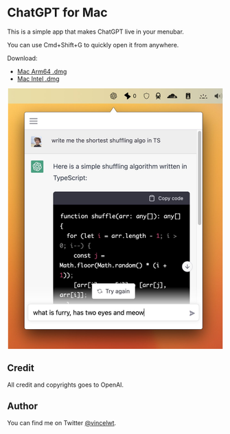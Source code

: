 # ChatGPT for Mac

This is a simple app that makes ChatGPT live in your menubar.

You can use Cmd+Shift+G to quickly open it from anywhere.

Download:

- [Mac Arm64 .dmg](https://github.com/vincelwt/chatgpt-mac/releases/download/v0.0.2/ChatGPT-0.0.2-arm64.dmg)
- [Mac Intel .dmg](https://github.com/vincelwt/chatgpt-mac/releases/download/v0.0.2/ChatGPT-0.0.2-x64.dmg)

<p align="center">
  <img src="./images/screenshot.jpeg" width="500">
</p>

## Credit

All credit and copyrights goes to OpenAI.

## Author

You can find me on Twitter [@vincelwt](https://twitter.com/vincelwt).
